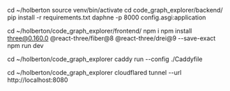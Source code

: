 cd ~/holberton
source venv/bin/activate
cd code_graph_explorer/backend/
pip install -r requirements.txt
daphne -p 8000 config.asgi:application


cd ~/holberton/code_graph_explorer/frontend/
npm i
npm install three@0.160.0 @react-three/fiber@8 @react-three/drei@9 --save-exact
npm run dev


cd ~/holberton/code_graph_explorer
caddy run --config ./Caddyfile


cd ~/holberton/code_graph_explorer
cloudflared tunnel --url http://localhost:8080


